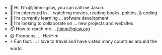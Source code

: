 - 👋 Hi, I’m @jtimm-gicw, you can call me Jason.
- 👀 I’m interested in ... watching movies, reading books, politics, & coding
- 🌱 I’m currently learning ... sofware development
- 💞️ I’m looking to collaborate on ... new projects and websites
- 📫 How to reach me ... jtimm@gicw.org
- 😄 Pronouns: ... He/Him
- ⚡ Fun fact: ... I love to travel and have visted many countries around the world.

<!---
jtimm-gicw/jtimm-gicw is a ✨ special ✨ repository because its `README.md` (this file) appears on your GitHub profile.
You can click the Preview link to take a look at your changes.
--->
